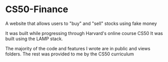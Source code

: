 # CS50-Finance
A website that allows users to "buy" and "sell" stocks using fake money

It was built while progressing through Harvard's online course CS50
It was built using the LAMP stack. 

The majority of the code and features I wrote are in public and views folders.
The rest was provided to me by the CS50 curriculum
